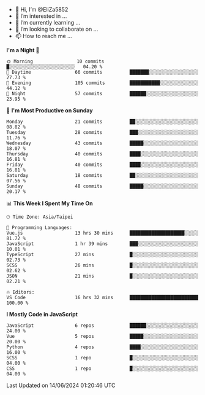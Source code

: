 - 👋 Hi, I’m @EliZa5852
- 👀 I’m interested in ...
- 🌱 I’m currently learning ...
- 💞️ I’m looking to collaborate on ...
- 📫 How to reach me ...

<!--START_SECTION:waka-->
**I'm a Night 🦉** 

```text
🌞 Morning                10 commits          █░░░░░░░░░░░░░░░░░░░░░░░░   04.20 % 
🌆 Daytime                66 commits          ███████░░░░░░░░░░░░░░░░░░   27.73 % 
🌃 Evening                105 commits         ███████████░░░░░░░░░░░░░░   44.12 % 
🌙 Night                  57 commits          ██████░░░░░░░░░░░░░░░░░░░   23.95 % 
```
📅 **I'm Most Productive on Sunday** 

```text
Monday                   21 commits          ██░░░░░░░░░░░░░░░░░░░░░░░   08.82 % 
Tuesday                  28 commits          ███░░░░░░░░░░░░░░░░░░░░░░   11.76 % 
Wednesday                43 commits          █████░░░░░░░░░░░░░░░░░░░░   18.07 % 
Thursday                 40 commits          ████░░░░░░░░░░░░░░░░░░░░░   16.81 % 
Friday                   40 commits          ████░░░░░░░░░░░░░░░░░░░░░   16.81 % 
Saturday                 18 commits          ██░░░░░░░░░░░░░░░░░░░░░░░   07.56 % 
Sunday                   48 commits          █████░░░░░░░░░░░░░░░░░░░░   20.17 % 
```


📊 **This Week I Spent My Time On** 

```text
🕑︎ Time Zone: Asia/Taipei

💬 Programming Languages: 
Vue.js                   13 hrs 30 mins      ████████████████████░░░░░   81.72 % 
JavaScript               1 hr 39 mins        ███░░░░░░░░░░░░░░░░░░░░░░   10.01 % 
TypeScript               27 mins             █░░░░░░░░░░░░░░░░░░░░░░░░   02.73 % 
SCSS                     26 mins             █░░░░░░░░░░░░░░░░░░░░░░░░   02.62 % 
JSON                     21 mins             █░░░░░░░░░░░░░░░░░░░░░░░░   02.21 % 

🔥 Editors: 
VS Code                  16 hrs 32 mins      █████████████████████████   100.00 % 
```

**I Mostly Code in JavaScript** 

```text
JavaScript               6 repos             ██████░░░░░░░░░░░░░░░░░░░   24.00 % 
Vue                      5 repos             █████░░░░░░░░░░░░░░░░░░░░   20.00 % 
Python                   4 repos             ████░░░░░░░░░░░░░░░░░░░░░   16.00 % 
SCSS                     1 repo              █░░░░░░░░░░░░░░░░░░░░░░░░   04.00 % 
CSS                      1 repo              █░░░░░░░░░░░░░░░░░░░░░░░░   04.00 % 
```




 Last Updated on 14/06/2024 01:20:46 UTC
<!--END_SECTION:waka-->
